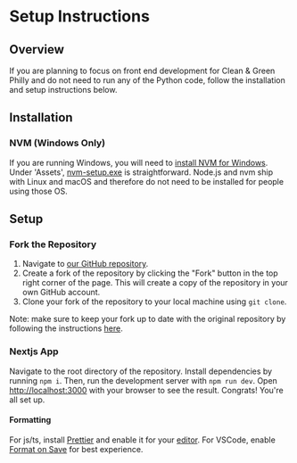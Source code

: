 # Setup Instructions

## Overview

If you are planning to focus on front end development for Clean & Green Philly and do not need to run any of the Python code, follow the installation and setup instructions below.

## Installation

### NVM (Windows Only)

If you are running Windows, you will need to [install NVM for Windows](https://github.com/coreybutler/nvm-windows/blob/master/README.md). Under 'Assets', [nvm-setup.exe](https://github.com/coreybutler/nvm-windows/releases) is straightforward. Node.js and nvm ship with Linux and macOS and therefore do not need to be installed for people using those OS.

## Setup

### Fork the Repository

1. Navigate to [our GitHub repository](https://github.com/CodeForPhilly/vacant-lots-proj).
2. Create a fork of the repository by clicking the "Fork" button in the top right corner of the page. This will create a copy of the repository in your own GitHub account.
2. Clone your fork of the repository to your local machine using `git clone`.

Note: make sure to keep your fork up to date with the original repository by following the instructions [here](https://docs.github.com/en/get-started/quickstart/fork-a-repo#keep-your-fork-synced).

### Nextjs App

Navigate to the root directory of the repository. Install dependencies by running `npm i`. Then, run the development server with `npm run dev`. Open [http://localhost:3000](http://localhost:3000) with your browser to see the result. Congrats! You're all set up.

#### Formatting

For js/ts, install [Prettier](https://prettier.io/) and enable it for your [editor](https://prettier.io/docs/en/editors.html). For VSCode, enable [Format on Save](https://www.robinwieruch.de/how-to-use-prettier-vscode/) for best experience.